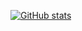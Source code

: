 
[![GitHub stats](https://github-readme-stats.vercel.app/api?username=Melara1024
)](https://github.com/anuraghazra/github-readme-stats)
